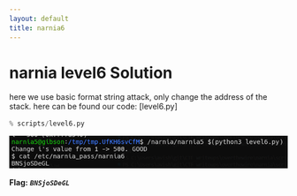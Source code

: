 ```yaml
---
layout: default
title: narnia6
---
```


# narnia level6 Solution

here we use basic format string attack, only change the address of the stack.
here can be found our code: [level6.py]
```python
% scripts/level6.py
```


![alt text](./images/level6.png)

**Flag:** ***`BNSjoSDeGL`*** 

